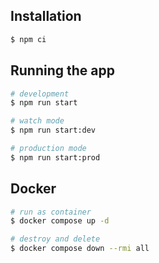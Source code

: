 ## Installation

```bash
$ npm ci
```

## Running the app

```bash
# development
$ npm run start

# watch mode
$ npm run start:dev

# production mode
$ npm run start:prod
```

## Docker

```bash
# run as container
$ docker compose up -d

# destroy and delete
$ docker compose down --rmi all
```
